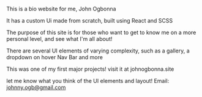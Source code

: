 This is a bio website for me, John Ogbonna 

It has a custom Ui made from scratch, built using React and SCSS

The purpose of this site is for those who want to get to know me on a more personal level, and see what I'm all about! 

There are several UI elements of varying complexity, such as a gallery, a dropdown on hover Nav Bar and more

This was one of my first major projects! visit it at johnogbonna.site

let me know what you think of the UI elements and layout! Email: johnny.ogb@gmail.com